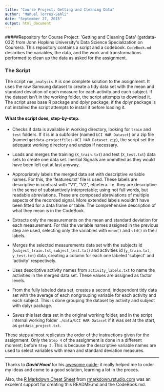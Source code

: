 ```yaml
---
title: "Course Project: Getting and Cleaning Data"
author: "Manuel Torres-Sahli"
date: "September 27, 2015"
output: html_document
---
```


#####Repository for Course Project: 'Getting and Cleaning Data' (getdata-032) from John Hopkins University's Data Science Specialization on Coursera. This repository contains a script and a codebook. `CodeBook.md` describes the variables, the data, and the work and transformations performed to clean up the data as asked for the assignment.

### The Script

The script `run_analysis.R` is one complete solution to the assignment. It uses the raw Samsung dataset to create a tidy data set with the mean and standard deviation of each measure for each activity and each subject. If the dataset isn't in the working folder, the script attempts to download it. The script uses base R package and dplyr package; if the dplyr package is not installed the script attempts to install it before loading it.

#### What the script does, step-by-step:

- Checks if data is available in working directory, looking for `train` and `test` folders. If it is in a subfolder (named `UCI HAR Dataset`) or a zip file (named `getdata-projectfiles-UCI HAR Dataset.zip`), the script set the adequate working directory and unzips if necessary.

- Loads and merges the training (`X_train.txt`) and test (`X_test.txt`) data sets to create one data set. Inertial Signals are ommitted as they would have been left out at last anyway.

- Appropriately labels the merged data set with descriptive variable names. For this, the 'features.txt' file is used. These labels are descriptive in contrast with "V1", "V2", etcetera. i.e. they are descriptive in the sense of substantively interpretable; using not full words, but readable abreviations. These are composed abreviations of multiple aspects of the recorded signal. More extended labels wouldn't have been fitted for a data frame or table. The comprehensive description of what they mean is in the CodeBook.

- Extracts only the measurements on the mean and standard deviation for each measurement. For this the variable names assigned in the previous step are used, selecting only the variables with `mean()` and `std()` in their labels.

- Merges the selected measurements data set with the subjects id (`subject_train.txt`, `subject_test.txt`) and activities id (`y_train.txt`, `y_test.txt`) data, creating a column for each one labeled 'subject' and 'activity' respectively.

- Uses descriptive activity names from `activity_labels.txt` to name the activities in the merged data set. These values are assigned as factor levels.

- From the fully labeled data set, creates a second, independent tidy data set with the average of each nongrouping variable for each activity and each subject. This is done grouping the dataset by activity and subject with dplyr package.

- Saves this last data set in the original working folder, and in the script internal working folder `./data/UCI HAR Dataset` if it was set at the start, as `getdata_project.txt`.
       
These steps almost replicates the order of the instructions given for the assignment. Only the  `Step 4` of the assignment is done in a different moment; before `Step 2`. This is because the descriptive variable names are used to select variables with mean and standard deviation measures.

***

Thanks to *__David Hood__* for his [awesome guide](https://class.coursera.org/getdata-032/forum/thread?thread_id=26); it really helped me to order my ideas and come to a good solution, learning a lot in the proces.

Also, the [R Markdown Cheat Sheet](https://www.rstudio.com/wp-content/uploads/2015/02/rmarkdown-cheatsheet.pdf) from [rmarkdown.rstudio.com](http://rmarkdown.rstudio.com/) was an excelent support for creating this README.md and the CodeBook.md.